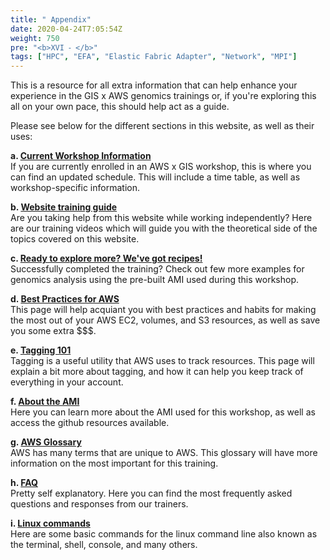 ```yaml
---
title: " Appendix"
date: 2020-04-24T7:05:54Z
weight: 750
pre: "<b>XVI ⁃ </b>"
tags: ["HPC", "EFA", "Elastic Fabric Adapter", "Network", "MPI"]
---
```


This is a resource for all extra information that can help enhance your experience in the GIS x AWS genomics trainings or, if you're exploring this all on your own pace, this should help act as a guide. 

Please see below for the different sections in this website, as well as their uses:

**a. [Current Workshop Information](http://slchen-lab-training.s3-website-ap-southeast-1.amazonaws.com/14-appendix/01-currentworkshopsched.html)**  
    If you are currently enrolled in an AWS x GIS workshop, this is where you can find an updated schedule. This will include a time table, as well as workshop-specific information.

**b. [Website training guide](http://slchen-lab-training.s3-website-ap-southeast-1.amazonaws.com/14-appendix/02-websiteguide.html)**   
    Are you taking help from this website while working independently? Here are our training videos which will guide you with the theoretical side of the topics covered on this website.  

**c. [Ready to explore more? We've got recipes!](http://slchen-lab-training.s3-website-ap-southeast-1.amazonaws.com/14-appendix/03-explorerecipes.html)**   
    Successfully completed the training? Check out few more examples for genomics analysis using the pre-built AMI used during this workshop.

**d. [Best Practices for AWS](http://slchen-lab-training.s3-website-ap-southeast-1.amazonaws.com/14-appendix/04-awsbestpractices.html)**  
    This page will help acquiant you with best practices and habits for making the most out of your AWS EC2, volumes, and S3 resources, as well as save you some extra $$$.

**e. [Tagging 101](http://slchen-lab-training.s3-website-ap-southeast-1.amazonaws.com/14-appendix/05-tagging.html)**  
    Tagging is a useful utility that AWS uses to track resources. This page will explain a bit more about tagging, and how it can help you keep track of everything in your account.  
  
**f. [About the AMI](http://slchen-lab-training.s3-website-ap-southeast-1.amazonaws.com/14-appendix/06-aboutyourami.html)**  
    Here you can learn more about the AMI used for this workshop, as well as access the github resources available.

**g. [AWS Glossary](http://slchen-lab-training.s3-website-ap-southeast-1.amazonaws.com/14-appendix/07-awsdglossary.html)**  
    AWS has many terms that are unique to AWS. This glossary will have more information on the most important for this training.

**h. [FAQ](http://slchen-lab-training.s3-website-ap-southeast-1.amazonaws.com/14-appendix/08-faq.html)**  
    Pretty self explanatory. Here you can find the most frequently asked questions and responses from our trainers.  

**i. [Linux commands](http://slchen-lab-training.s3-website-ap-southeast-1.amazonaws.com/14-appendix/09-linuxcomm.html)**   
    Here are some basic commands for the linux command line also known as the terminal, shell, console, and many others.   

